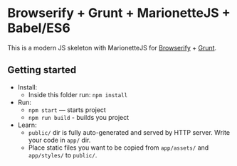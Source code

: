# Browserify + Grunt + MarionetteJS + Babel/ES6

This is a modern JS skeleton with MarionetteJS for [Browserify](http://browserify.org/) + [Grunt](http://gruntjs.com/).

## Getting started

* Install:
    * Inside this folder run: `npm install`
* Run:
    * `npm start` — starts project
    * `npm run build` - builds you project
* Learn:
    * `public/` dir is fully auto-generated and served by HTTP server.  Write your code in `app/` dir.
    * Place static files you want to be copied from `app/assets/` and `app/styles/` to `public/`.
